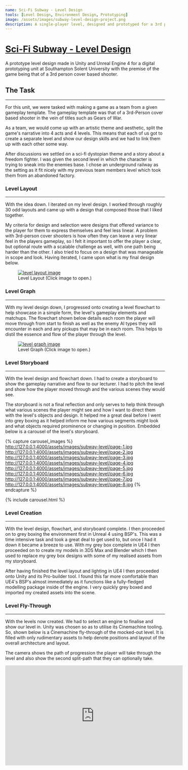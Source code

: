 ```yaml
---
name: Sci-Fi Subway - Level Design
tools: [Level Design, Environment Design, Prototyping]
image: /assets/images/subway-level-design-project.png
description: A single-player level, designed and prototyped for a 3rd person shooter experience in mind. Complete with enemy placement and clutter.
---
```


<u>Sci-Fi Subway - Level Design</u>
===========================
A prototype level design made in Unity and Unreal Engine 4 for a digital prototyping unit at Southampton Solent University with the premise of the game being that of a 3rd person cover based shooter.

## The Task
---

For this unit, we were tasked with making a game as a team from a given gameplay template. The gameplay template was that of a 3rd-Person cover based shooter in the vein of titles such as Gears of War.

As a team, we would come up with an artistic theme and aesthetic, split the game's narrative into 4 acts and 4 levels. This means that each of us got to create a separate level and show our design skills and we had to link them up with each other some way.

After discussions we settled on a sci-fi dystopian theme and a story about a freedom fighter. I was given the second level in which the character is trying to sneak into the enemies base. I chose an underground railway as the setting as it fit nicely with my previous team members level which took them from an abandoned factory.

### Level Layout
---

With the idea down. I iterated on my level design. I worked through roughly 30 odd layouts and came up with a design that composed those that I liked together.

My criteria for design and selection were designs that offered variance to the player for them to express themselves and feel less linear. A problem with 3rd-person cover shooters is how often they can leave a very linear feel in the players gameplay, so I felt it important to offer the player a clear, but optional route with a scalable challenge as well, with one path being harder than the other. I also tried to focus on a design that was manageable in scope and look. Having iterated, I came upon what is my final design below.

<figure>
    <a class="image-link" href="http://127.0.0.1:4000/assets/images/subway-level/level-layout.png">
        <img src="http://127.0.0.1:4000/assets/images/subway-level/level-layout.png" alt="level layout image" title="Level Layout">
    </a>
    <figcaption text-align="center">Level Layout (Click image to open.)</figcaption>
</figure>

### Level Graph
---

With my level design down, I progressed onto creating a level flowchart to help showcase in a simple form, the level's gameplay elements and matchups. The flowchart shown below details each room the player will move through from start to finish as well as the enemy AI types they will encounter in each and any pickups that may be in each room. This helps to distil the essence and flow of the player through the level.

<figure>
    <a class="image-link" href="http://127.0.0.1:4000/assets/images/subway-level/level-graph.png">
        <img src="http://127.0.0.1:4000/assets/images/subway-level/level-graph.png" alt="level graph image" title="Level Graph">
    </a>
    <figcaption text-align="center">Level Graph (Click image to open.)</figcaption>
</figure>

### Level Storyboard
---

With the level design and flowchart down. I had to create a storyboard to show the gameplay narrative and flow to our lecturer. I had to pitch the level and show how the player moved through and the various scenes they would see.

The storyboard is not a final reflection and only serves to help think through what various scenes the player might see and how I want to direct them with the level's objects and design. It helped me a great deal before I went into grey boxing as it helped inform me how various segments might look and what objects required prominence or changing in position. Embedded below is a carousel of the level's storyboard.

{% capture carousel_images %}
http://127.0.0.1:4000/assets/images/subway-level/page-1.jpg
http://127.0.0.1:4000/assets/images/subway-level/page-2.jpg
http://127.0.0.1:4000/assets/images/subway-level/page-3.jpg
http://127.0.0.1:4000/assets/images/subway-level/page-4.jpg
http://127.0.0.1:4000/assets/images/subway-level/page-5.jpg
http://127.0.0.1:4000/assets/images/subway-level/page-6.jpg
http://127.0.0.1:4000/assets/images/subway-level/page-7.jpg
http://127.0.0.1:4000/assets/images/subway-level/page-8.jpg
{% endcapture %}

{% include carousel.html %}

### Level Creation
---
With the level design, flowchart, and storyboard complete. I then proceeded on to grey boxing the environment first in Unreal 4 using BSP's. This was a time intensive task and took a great deal to get used to, but once I had it down it became a breeze to use. With my grey box complete in UE4 I then proceeded on to create my models in 3DS Max and Blender which I then used to replace my grey box designs with some of my realised assets from my storyboard.

After having finished the level layout and lighting in UE4 I then proceeded onto Unity and its Pro-builder tool. I found this far more comfortable than UE4's BSP's almost immediately as it functions like a fully-fledged modelling package inside of the engine. I very quickly grey boxed and imported my created assets into the scene.

### Level Fly-Through
---
With the levels now created. We had to select an engine to finalise and show our level in. Unity was chosen so as to utilise its Cinemachine tooling. So, shown below is a Cinemachine fly-through of the mocked-out level. It is filled with only rudimentary assets to help denote positions and layout of the overall architecture and layout.

The camera shows the path of progression the player will take through the level and also show the second split-path that they can optionally take.

<div class="video-display">
<iframe width="560" height="315" src="https://www.youtube-nocookie.com/embed/I9IfO9lWEPk" frameborder="0" allow="accelerometer; autoplay; encrypted-media; gyroscope; picture-in-picture" allowfullscreen=""></iframe>
</div>
